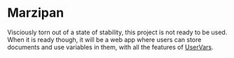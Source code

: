 # Marzipan

Visciously torn out of a state of stability, this project is not ready to be used. When it is ready though, it will be a web app where users can store documents and use variables in them, with all the features of [UserVars](https://github.com/Egggggg/UserVars).
